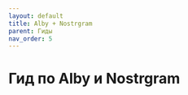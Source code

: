```yaml
---
layout: default
title: Alby + Nostrgram
parent: Гиды
nav_order: 5
---
```


# Гид по Alby и Nostrgram

